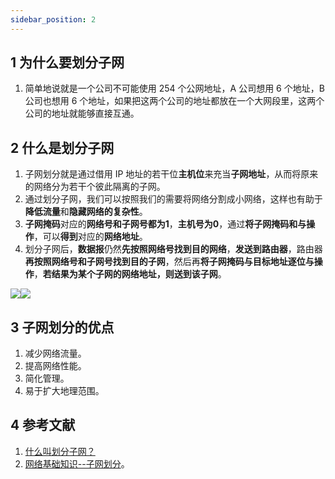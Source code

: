 ```yaml
---
sidebar_position: 2
---
```


## 1 为什么要划分子网

1. 简单地说就是一个公司不可能使用 254 个公网地址，A 公司想用 6 个地址，B 公司也想用 6 个地址，如果把这两个公司的地址都放在一个大网段里，这两个公司的地址就能够直接互通。

## 2 什么是划分子网

1. 子网划分就是通过借用 IP 地址的若干位**主机位**来充当**子网地址**，从而将原来的网络分为若干个彼此隔离的子网。
2. 通过划分子网，我们可以按照我们的需要将网络分割成小网络，这样也有助于**降低流量**和**隐藏网络的复杂性**。
3. **子网掩码**对应的**网络号和子网号都为1**，**主机号为0**，通过**将子网掩码和与操作**，可以**得到**对应的**网络地址**。
4. 划分子网后，**数据报**仍然**先按照网络号找到目的网络**，**发送到路由器**，路由器**再按照网络号和子网号找到目的子网**，然后再**将子网掩码与目标地址逐位与操作**，**若结果为某个子网的网络地址，则送到该子网**。

![](https://ricear.com/media/202105/2021-05-06_153116.png)![](https://images2017.cnblogs.com/blog/1226410/201801/1226410-20180117214150506-638807042.png)

## 3 子网划分的优点

1. 减少网络流量。
2. 提高网络性能。
3. 简化管理。
4. 易于扩大地理范围。

## 4 参考文献

1. [什么叫划分子网？](https://github.com/wolverinn/Waking-Up/blob/master/Computer%20Network.md#%E4%BB%80%E4%B9%88%E5%8F%AB%E5%88%92%E5%88%86%E5%AD%90%E7%BD%91)
2. [网络基础知识--子网划分](https://www.cnblogs.com/wj-1314/p/8302473.html#:~:text=%E5%8F%AF%E4%BB%A5%E6%8A%8A%E5%9F%BA%E4%BA%8E%E6%AF%8F%E7%B1%BB,%E5%AE%83%E5%88%86%E6%88%90%E5%B0%8F%E7%9A%84%E7%BD%91%E7%BB%9C%E3%80%82)。
